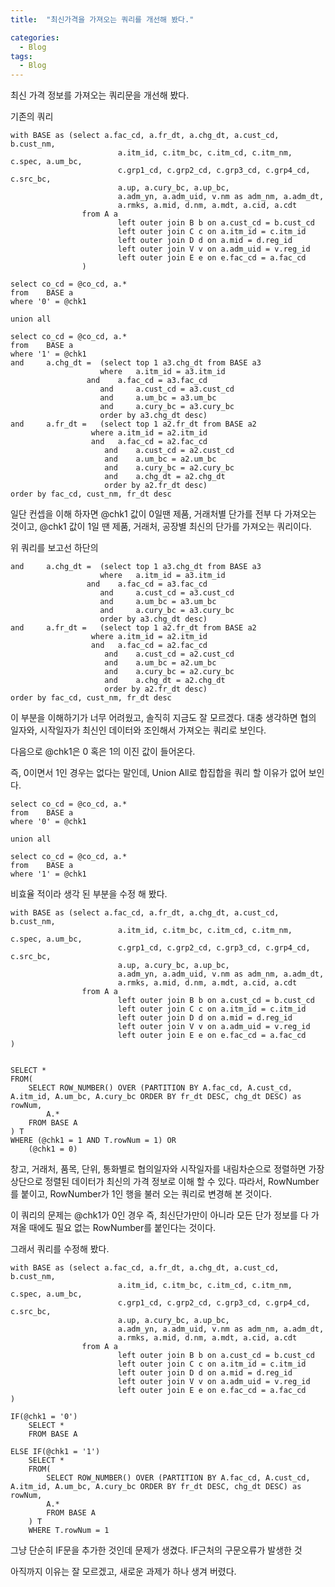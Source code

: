```yaml
---
title:  "최신가격을 가져오는 쿼리를 개선해 봤다."

categories:
  - Blog
tags:
  - Blog
---
```

최신 가격 정보를 가져오는 쿼리문을 개선해 봤다.

기존의 쿼리

```
with BASE as (select a.fac_cd, a.fr_dt, a.chg_dt, a.cust_cd, b.cust_nm, 
						a.itm_id, c.itm_bc, c.itm_cd, c.itm_nm, c.spec, a.um_bc, 
						c.grp1_cd, c.grp2_cd, c.grp3_cd, c.grp4_cd, c.src_bc,
						a.up, a.cury_bc, a.up_bc, 
						a.adm_yn, a.adm_uid, v.nm as adm_nm, a.adm_dt,
						a.rmks, a.mid, d.nm, a.mdt, a.cid, a.cdt
				from A a 
						left outer join B b on a.cust_cd = b.cust_cd
						left outer join C c on a.itm_id = c.itm_id
						left outer join D d on a.mid = d.reg_id
						left outer join V v on a.adm_uid = v.reg_id
						left outer join E e on e.fac_cd = a.fac_cd
				)
        
select co_cd = @co_cd, a.*
from 	BASE a
where '0' = @chk1

union all

select co_cd = @co_cd, a.*
from 	BASE a
where '1' = @chk1
and 	a.chg_dt =	(select top 1 a3.chg_dt from BASE a3
					where	a.itm_id = a3.itm_id  
                 and 	a.fac_cd = a3.fac_cd 
				 	and 	a.cust_cd = a3.cust_cd
					and 	a.um_bc = a3.um_bc
					and 	a.cury_bc = a3.cury_bc
				 	order by a3.chg_dt desc)
and 	a.fr_dt =	(select top 1 a2.fr_dt from BASE a2
                  where	a.itm_id = a2.itm_id  
                  and 	a.fac_cd = a2.fac_cd
					 and 	a.cust_cd = a2.cust_cd
					 and 	a.um_bc = a2.um_bc
					 and 	a.cury_bc = a2.cury_bc
				 	 and 	a.chg_dt = a2.chg_dt
					 order by a2.fr_dt desc)
order by fac_cd, cust_nm, fr_dt desc
```
일단 컨셉을 이해 하자면 @chk1 값이 0일땐 제품, 거래처별 단가를 전부 다 가져오는 것이고, 
@chk1 값이 1일 땐 제품, 거래처, 공장별 최신의 단가를 가져오는 쿼리이다.

위 쿼리를 보고선 하단의 
```where '1' = @chk1
and 	a.chg_dt =	(select top 1 a3.chg_dt from BASE a3
					where	a.itm_id = a3.itm_id  
                 and 	a.fac_cd = a3.fac_cd 
				 	and 	a.cust_cd = a3.cust_cd
					and 	a.um_bc = a3.um_bc
					and 	a.cury_bc = a3.cury_bc
				 	order by a3.chg_dt desc)
and 	a.fr_dt =	(select top 1 a2.fr_dt from BASE a2
                  where	a.itm_id = a2.itm_id   
                  and 	a.fac_cd = a2.fac_cd
					 and 	a.cust_cd = a2.cust_cd
					 and 	a.um_bc = a2.um_bc
					 and 	a.cury_bc = a2.cury_bc
				 	 and 	a.chg_dt = a2.chg_dt
					 order by a2.fr_dt desc)
order by fac_cd, cust_nm, fr_dt desc
```
이 부분을 이해하기가 너무 어려웠고, 솔직히 지금도 잘 모르겠다.
대충 생각하면 협의 일자와, 시작일자가 최신인 데이터와 조인해서 가져오는 쿼리로 보인다.

다음으로 @chk1은 0 혹은 1의 이진 값이 들어온다.

즉, 0이면서 1인 경우는 없다는 말인데, Union All로 합집합을 쿼리 할 이유가 없어 보인다.
```
select co_cd = @co_cd, a.*
from 	BASE a
where '0' = @chk1

union all

select co_cd = @co_cd, a.*
from 	BASE a
where '1' = @chk1
```

비효율 적이라 생각 된 부분을 수정 해 봤다.

```
with BASE as (select a.fac_cd, a.fr_dt, a.chg_dt, a.cust_cd, b.cust_nm, 
						a.itm_id, c.itm_bc, c.itm_cd, c.itm_nm, c.spec, a.um_bc, 
						c.grp1_cd, c.grp2_cd, c.grp3_cd, c.grp4_cd, c.src_bc,
						a.up, a.cury_bc, a.up_bc, 
						a.adm_yn, a.adm_uid, v.nm as adm_nm, a.adm_dt,
						a.rmks, a.mid, d.nm, a.mdt, a.cid, a.cdt
				from A a 
						left outer join B b on a.cust_cd = b.cust_cd
						left outer join C c on a.itm_id = c.itm_id
						left outer join D d on a.mid = d.reg_id
						left outer join V v on a.adm_uid = v.reg_id
						left outer join E e on e.fac_cd = a.fac_cd
)


SELECT *
FROM(
	SELECT ROW_NUMBER() OVER (PARTITION BY A.fac_cd, A.cust_cd, A.itm_id, A.um_bc, A.cury_bc ORDER BY fr_dt DESC, chg_dt DESC) as rowNum,
		A.*
	FROM BASE A
) T
WHERE (@chk1 = 1 AND T.rowNum = 1) OR
	(@chk1 = 0)
```
창고, 거래처, 품목, 단위, 통화별로 협의일자와 시작일자를 내림차순으로 정렬하면 가장 상단으로 정렬된 데이터가 최신의 가격 정보로 이해 할 수 있다.
따라서, RowNumber를 붙이고, RowNumber가 1인 행을 불러 오는 쿼리로 변경해 본 것이다.

이 쿼리의 문제는 @chk1가 0인 경우 즉, 최신단가만이 아니라 모든 단가 정보를 다 가져올 때에도 필요 없는 RowNumber를 붙인다는 것이다.

그래서 쿼리를 수정해 봤다.
```
with BASE as (select a.fac_cd, a.fr_dt, a.chg_dt, a.cust_cd, b.cust_nm, 
						a.itm_id, c.itm_bc, c.itm_cd, c.itm_nm, c.spec, a.um_bc, 
						c.grp1_cd, c.grp2_cd, c.grp3_cd, c.grp4_cd, c.src_bc,
						a.up, a.cury_bc, a.up_bc, 
						a.adm_yn, a.adm_uid, v.nm as adm_nm, a.adm_dt,
						a.rmks, a.mid, d.nm, a.mdt, a.cid, a.cdt
				from A a 
						left outer join B b on a.cust_cd = b.cust_cd
						left outer join C c on a.itm_id = c.itm_id
						left outer join D d on a.mid = d.reg_id
						left outer join V v on a.adm_uid = v.reg_id
						left outer join E e on e.fac_cd = a.fac_cd
)

IF(@chk1 = '0')
	SELECT *
	FROM BASE A

ELSE IF(@chk1 = '1')
	SELECT *
	FROM(
		SELECT ROW_NUMBER() OVER (PARTITION BY A.fac_cd, A.cust_cd, A.itm_id, A.um_bc, A.cury_bc ORDER BY fr_dt DESC, chg_dt DESC) as rowNum,
		A.*
		FROM BASE A
	) T
	WHERE T.rowNum = 1
  ```
그냥 단순히 IF문을 추가한 것인데 문제가 생겼다.
IF근처의 구문오류가 발생한 것

아직까지 이유는 잘 모르겠고, 새로운 과제가 하나 생겨 버렸다.
